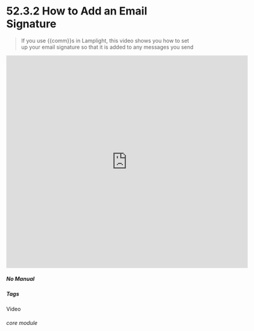 # 52.3.2 How to Add an Email Signature

> If you use {{comm}}s in Lamplight, this video shows you how to set up your email signature so that it is added to any messages you send

<iframe title="How to Add an Email Signature" width="640" height="564" src="https://player.vimeo.com/video/289258800" data-video-display="home" frameborder="0" allowFullScreen mozallowfullscreen webkitAllowFullScreen></iframe>


##### No Manual

##### Tags
Video

###### core module
